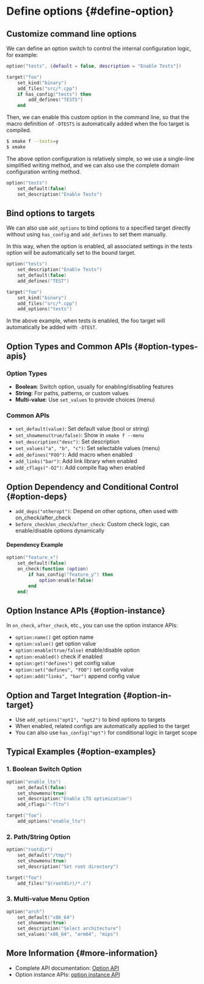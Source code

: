 # Define options {#define-option}

## Customize command line options

We can define an option switch to control the internal configuration logic, for example:

```lua
option("tests", {default = false, description = "Enable Tests"})

target("foo")
    set_kind("binary")
    add_files("src/*.cpp")
    if has_config("tests") then
        add_defines("TESTS")
    end
```

Then, we can enable this custom option in the command line, so that the macro definition of `-DTESTS` is automatically added when the foo target is compiled.

```sh
$ xmake f --tests=y
$ xmake
```

The above option configuration is relatively simple, so we use a single-line simplified writing method, and we can also use the complete domain configuration writing method.

```lua
option("tests")
    set_default(false)
    set_description("Enable Tests")
```

## Bind options to targets

We can also use `add_options` to bind options to a specified target directly without using `has_config` and `add_defines` to set them manually.

In this way, when the option is enabled, all associated settings in the tests option will be automatically set to the bound target.

```lua
option("tests")
    set_description("Enable Tests")
    set_default(false)
    add_defines("TEST")

target("foo")
    set_kind("binary")
    add_files("src/*.cpp")
    add_options("tests")
```

In the above example, when tests is enabled, the foo target will automatically be added with `-DTEST`.

## Option Types and Common APIs {#option-types-apis}

### Option Types

- **Boolean**: Switch option, usually for enabling/disabling features
- **String**: For paths, patterns, or custom values
- **Multi-value**: Use `set_values` to provide choices (menu)

### Common APIs

- `set_default(value)`: Set default value (bool or string)
- `set_showmenu(true/false)`: Show in `xmake f --menu`
- `set_description("desc")`: Set description
- `set_values("a", "b", "c")`: Set selectable values (menu)
- `add_defines("FOO")`: Add macro when enabled
- `add_links("bar")`: Add link library when enabled
- `add_cflags("-O2")`: Add compile flag when enabled

## Option Dependency and Conditional Control {#option-deps}

- `add_deps("otheropt")`: Depend on other options, often used with on_check/after_check
- `before_check`/`on_check`/`after_check`: Custom check logic, can enable/disable options dynamically

#### Dependency Example

```lua
option("feature_x")
    set_default(false)
    on_check(function (option)
        if has_config("feature_y") then
            option:enable(false)
        end
    end)
```

## Option Instance APIs {#option-instance}

In `on_check`, `after_check`, etc., you can use the option instance APIs:

- `option:name()` get option name
- `option:value()` get option value
- `option:enable(true/false)` enable/disable option
- `option:enabled()` check if enabled
- `option:get("defines")` get config value
- `option:set("defines", "FOO")` set config value
- `option:add("links", "bar")` append config value

## Option and Target Integration {#option-in-target}

- Use `add_options("opt1", "opt2")` to bind options to targets
- When enabled, related configs are automatically applied to the target
- You can also use `has_config("opt")` for conditional logic in target scope

## Typical Examples {#option-examples}

### 1. Boolean Switch Option

```lua
option("enable_lto")
    set_default(false)
    set_showmenu(true)
    set_description("Enable LTO optimization")
    add_cflags("-flto")

target("foo")
    add_options("enable_lto")
```

### 2. Path/String Option

```lua
option("rootdir")
    set_default("/tmp/")
    set_showmenu(true)
    set_description("Set root directory")

target("foo")
    add_files("$(rootdir)/*.c")
```

### 3. Multi-value Menu Option

```lua
option("arch")
    set_default("x86_64")
    set_showmenu(true)
    set_description("Select architecture")
    set_values("x86_64", "arm64", "mips")
```

## More Information {#more-information}

- Complete API documentation: [Option API](/api/description/configuration-option)
- Option instance APIs: [option instance API](/api/scripts/option-instance)
